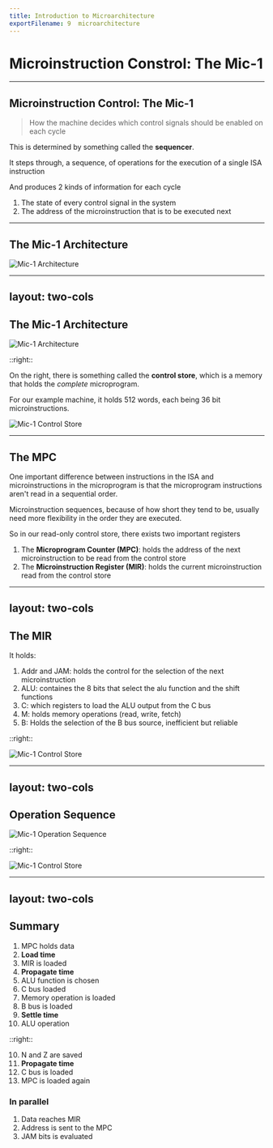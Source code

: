 ```yaml
---
title: Introduction to Microarchitecture
exportFilename: 9  microarchitecture
---
```


# Microinstruction Constrol: The Mic-1

---

## Microinstruction Control: The Mic-1

> How the machine decides which control signals should be enabled on each cycle

This is determined by something called the **sequencer**.

It steps through, a sequence, of operations for the execution of a single ISA instruction

And produces 2 kinds of information for each cycle
1. The state of every control signal in the system
2. The address of the microinstruction that is to be executed next

---

## The Mic-1 Architecture

<img class="mx-auto rounded w-1/2" src="./images/day_10/fig1.png" alt="Mic-1 Architecture">

---
layout: two-cols
---

## The Mic-1 Architecture

<img class="mx-auto rounded w-3/4" src="./images/day_10/fig1.png" alt="Mic-1 Architecture">

::right::

On the right, there is something called the **control store**, which is a memory that holds the *complete* microprogram.

For our example machine, it holds 512 words, each being 36 bit microinstructions.

<img class="mx-auto rounded w-3/4" src="./images/day_10/fig2.png" alt="Mic-1 Control Store">

---

## The MPC

One important difference between instructions in the ISA and microinstructions in the microprogram is that the microprogram instructions aren't read in a sequential order.

Microinstruction sequences, because of how short they tend to be, usually need more flexibility in the order they are executed.

So in our read-only control store, there exists two important registers
1. The **Microprogram Counter (MPC)**: holds the address of the next microinstruction to be read from the control store
2. The **Microinstruction Register (MIR)**: holds the current microinstruction read from the control store


---
layout: two-cols
---

## The MIR

It holds:
1. Addr and JAM: holds the control for the selection of the next microinstruction
2. ALU: containes the 8 bits that select the alu function and the shift functions
3. C: which registers to load the ALU output from the C bus
4. M: holds memory operations (read, write, fetch)
5. B: Holds the selection of the B bus source, inefficient but reliable

::right::

<img class="mx-auto rounded w-3/4" src="./images/day_10/fig3.png" alt="Mic-1 Control Store">

---
layout: two-cols
---

## Operation Sequence

<img class="mx-auto rounded mt-4 w-95 " src="./images/day_10/fig4.png" alt="Mic-1 Operation Sequence">

::right::

<img class="mx-auto rounded" src="./images/day_10/fig5.png" alt="Mic-1 Control Store">

---
layout: two-cols
---

## Summary

1. MPC holds data
2. **Load time**
3. MIR is loaded
4. **Propagate time**
5. ALU function is chosen
6. C bus loaded
7. Memory operation is loaded
8. B bus is loaded
10. **Settle time**
9. ALU operation

::right::

10. N and Z are saved
11. **Propagate time**
12. C bus is loaded
13. MPC is loaded again

### In parallel

1. Data reaches MIR
2. Address is sent to the MPC
3. JAM bits is evaluated
